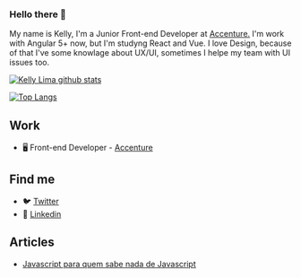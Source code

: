### Hello there 👋

My name is Kelly, I'm a Junior Front-end Developer at [Accenture.](https://www.accenture.com/) I'm work with Angular 5+ now, but I'm studyng React and Vue. I love Design, because of that I've some knowlage about UX/UI, sometimes I helpe my team with UI issues too.

  [![Kelly Lima github stats](https://github-readme-stats.vercel.app/api?username=keelylima)](https://github.com/keelylima/github-readme-stats)
  
  [![Top Langs](https://github-readme-stats.vercel.app/api/top-langs/?username=keelylima&layout=compact)](https://github.com/keelylima/github-readme-stats)




## Work

* 🖥 Front-end Developer - [Accenture](https://www.accenture.com/)

## Find me

* 🐦 [Twitter](https://twitter.com/keelylima_)
* 🧰 [Linkedin](https://www.linkedin.com/in/keelylima/)

## Articles

* [Javascript para quem sabe nada de Javascript](https://medium.com/reprogramabr/javascript-pra-quem-sabe-nada-de-javascript-16c0d57a8960)

